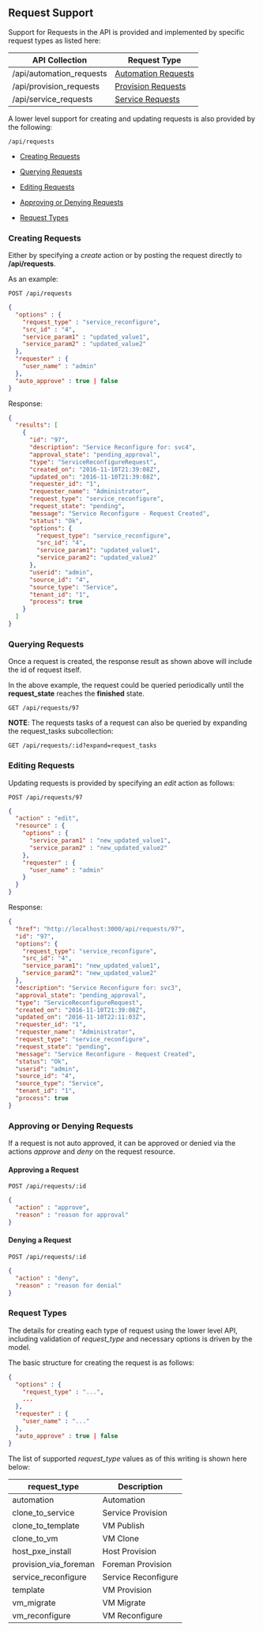 ---
---

## Request Support

Support for Requests in the API is provided and implemented by specific
request types as listed here:

| API Collection            | Request Type                                       |
| ------------------------- | -------------------------------------------------- |
| /api/automation\_requests | [Automation Requests](automation_requests.html)    |
| /api/provision\_requests  | [Provision Requests](provision_requests.html)      |
| /api/service\_requests    | [Service Requests](services.html#service-requests) |

A lower level support for creating and updating requests is also
provided by the following:

``` data
/api/requests
```

  - [Creating Requests](#creating-requests)

  - [Querying Requests](#querying-requests)

  - [Editing Requests](#editing-requests)

  - [Approving or Denying Requests](#approving-denying-requests)

  - [Request Types](#request-types)

### Creating Requests

Either by specifying a *create* action or by posting the request
directly to **/api/requests**.

As an example:

``` data
POST /api/requests
```

``` json
{
  "options" : {
    "request_type" : "service_reconfigure",
    "src_id" : "4",
    "service_param1" : "updated_value1",
    "service_param2" : "updated_value2"
  },
  "requester" : {
    "user_name" : "admin"
  },
  "auto_approve" : true | false
}
```

Response:

``` json
{
  "results": [
    {
      "id": "97",
      "description": "Service Reconfigure for: svc4",
      "approval_state": "pending_approval",
      "type": "ServiceReconfigureRequest",
      "created_on": "2016-11-10T21:39:08Z",
      "updated_on": "2016-11-10T21:39:08Z",
      "requester_id": "1",
      "requester_name": "Administrator",
      "request_type": "service_reconfigure",
      "request_state": "pending",
      "message": "Service Reconfigure - Request Created",
      "status": "Ok",
      "options": {
        "request_type": "service_reconfigure",
        "src_id": "4",
        "service_param1": "updated_value1",
        "service_param2": "updated_value2"
      },
      "userid": "admin",
      "source_id": "4",
      "source_type": "Service",
      "tenant_id": "1",
      "process": true
    }
  ]
}
```

### Querying Requests

Once a request is created, the response result as shown above will
include the id of request itself.

In the above example, the request could be queried periodically until
the **request\_state** reaches the **finished** state.

    GET /api/requests/97

**NOTE**: The requests tasks of a request can also be queried by
expanding the request\_tasks subcollection:

    GET /api/requests/:id?expand=request_tasks

### Editing Requests

Updating requests is provided by specifying an *edit* action as follows:

``` data
POST /api/requests/97
```

``` json
{
  "action" : "edit",
  "resource" : {
    "options" : {
      "service_param1" : "new_updated_value1",
      "service_param2" : "new_updated_value2"
    },
    "requester" : {
      "user_name" : "admin"
    }
  }
}
```

Response:

``` json
{
  "href": "http://localhost:3000/api/requests/97",
  "id": "97",
  "options": {
    "request_type": "service_reconfigure",
    "src_id": "4",
    "service_param1": "new_updated_value1",
    "service_param2": "new_updated_value2"
  },
  "description": "Service Reconfigure for: svc3",
  "approval_state": "pending_approval",
  "type": "ServiceReconfigureRequest",
  "created_on": "2016-11-10T21:39:08Z",
  "updated_on": "2016-11-10T22:11:03Z",
  "requester_id": "1",
  "requester_name": "Administrator",
  "request_type": "service_reconfigure",
  "request_state": "pending",
  "message": "Service Reconfigure - Request Created",
  "status": "Ok",
  "userid": "admin",
  "source_id": "4",
  "source_type": "Service",
  "tenant_id": "1",
  "process": true
}
```

### Approving or Denying Requests

If a request is not auto approved, it can be approved or denied via the
actions *approve* and *deny* on the request resource.

#### Approving a Request

``` data
POST /api/requests/:id
```

``` json
{
  "action" : "approve",
  "reason" : "reason for approval"
}
```

#### Denying a Request

``` data
POST /api/requests/:id
```

``` json
{
  "action" : "deny",
  "reason" : "reason for denial"
}
```

### Request Types

The details for creating each type of request using the lower level API,
including validation of *request\_type* and necessary options is driven
by the model.

The basic structure for creating the request is as follows:

``` json
{
  "options" : {
    "request_type" : "...",
    ...
  },
  "requester" : {
    "user_name" : "..."
  },
  "auto_approve" : true | false
}
```

The list of supported *request\_type* values as of this writing is shown
here below:

| request\_type           | Description         |
| ----------------------- | ------------------- |
| automation              | Automation          |
| clone\_to\_service      | Service Provision   |
| clone\_to\_template     | VM Publish          |
| clone\_to\_vm           | VM Clone            |
| host\_pxe\_install      | Host Provision      |
| provision\_via\_foreman | Foreman Provision   |
| service\_reconfigure    | Service Reconfigure |
| template                | VM Provision        |
| vm\_migrate             | VM Migrate          |
| vm\_reconfigure         | VM Reconfigure      |
